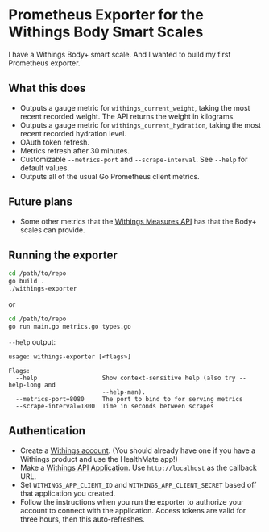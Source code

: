 # Prometheus Exporter for the Withings Body Smart Scales

I have a Withings Body+ smart scale. And I wanted to build my first Prometheus exporter.

## What this does

- Outputs a gauge metric for `withings_current_weight`, taking the most recent recorded weight. The API returns the weight in kilograms.
- Outputs a gauge metric for `withings_current_hydration`, taking the most recent
  recorded hydration level.
- OAuth token refresh.
- Metrics refresh after 30 minutes.
- Customizable `--metrics-port` and `--scrape-interval`. See `--help` for
  default values.
- Outputs all of the usual Go Prometheus client metrics.

## Future plans

- Some other metrics that the [Withings Measures API](https://developer.withings.com/oauth2/#operation/measure-getmeas) has that the Body+ scales can provide.

## Running the exporter

```sh
cd /path/to/repo
go build .
./withings-exporter
```

or

```sh
cd /path/to/repo
go run main.go metrics.go types.go
```

`--help` output:

```
usage: withings-exporter [<flags>]

Flags:
  --help                  Show context-sensitive help (also try --help-long and
                          --help-man).
  --metrics-port=8080     The port to bind to for serving metrics
  --scrape-interval=1800  Time in seconds between scrapes
```

## Authentication

- Create a [Withings account](https://account.withings.com/connectionuser/account_create). (You should already have one if you have a Withings product and use the HealthMate app!)
- Make a [Withings API Application](https://developer.withings.com/dashboard/). Use ``http://localhost`` as the callback URL.
- Set `WITHINGS_APP_CLIENT_ID` and `WITHINGS_APP_CLIENT_SECRET` based off that application you created.
- Follow the instructions when you run the exporter to authorize your account to connect with the application. Access tokens are valid for three hours, then this auto-refreshes.
